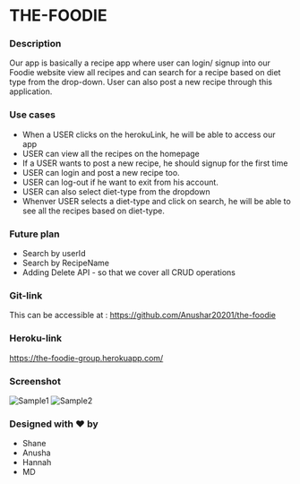 # THE-FOODIE

### Description
Our app is basically a recipe app where user can login/ signup into our Foodie website view all recipes and can search for a recipe based on diet type from the drop-down. User can also post a new recipe through this application.

### Use cases
 - When a USER clicks on the herokuLink, he will be able to access our app
 - USER can view all the recipes on the homepage
 - If a USER wants to post a new recipe, he should signup for the first time
 - USER can login and post a new recipe too.
 - USER can log-out if he want to exit from his account.
 - USER can also select diet-type from the dropdown
 - Whenver USER selects a diet-type and click on search, he will be able to see all the recipes based on diet-type.

 ### Future plan
 - Search by userId
 - Search by RecipeName
 - Adding Delete API - so that we cover all CRUD operations


### Git-link
This can be accessible at : https://github.com/Anushar20201/the-foodie

### Heroku-link
https://the-foodie-group.herokuapp.com/

### Screenshot
 ![Sample1](https://github.com/Anushar20201/the-foodie/blob/main/public/image/image-1.PNG)
 ![Sample2](https://github.com/Anushar20201/the-foodie/blob/main/public/image/image-2.PNG)

### Designed with ❤️ by
 - Shane
 - Anusha
 - Hannah
 - MD